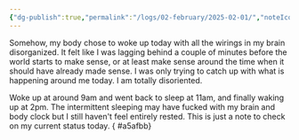 ```yaml
---
{"dg-publish":true,"permalink":"/logs/02-february/2025-02-01/","noteIcon":"","created":"2025-02-01"}
---
```


Somehow, my body chose to woke up today with all the wirings in my brain disorganized. It felt like I was lagging behind a couple of minutes before the world starts to make sense, or at least make sense around the time when it should have already made sense. I was only trying to catch up with what is happening around me today. I am totally disoriented.

Woke up at around 9am and went back to sleep at 11am, and finally waking up at 2pm. The intermittent sleeping may have fucked with my brain and body clock but I still haven't feel entirely rested. This is just a note to check on my current status today. 
{ #a5afbb}

